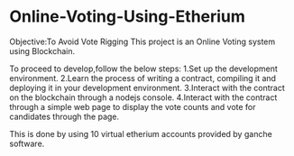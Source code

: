 # Online-Voting-Using-Etherium
Objective:To Avoid Vote Rigging
This project is an Online Voting system using Blockchain.

To proceed to develop,follow the below steps:
1.Set up the development environment.
2.Learn the process of writing a contract, compiling it and deploying it in your development environment.
3.Interact with the contract on the blockchain through a nodejs console.
4.Interact with the contract through a simple web page to display the vote counts and vote for candidates through the page.

This is done by using 10 virtual etherium accounts provided by ganche software.

